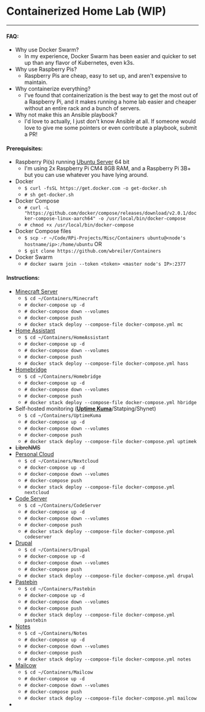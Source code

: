 # Containerized Home Lab (WIP)
---
#### FAQ:
- Why use Docker Swarm?
	- In my experience, Docker Swarm has been easier and quicker to set up than any flavor of Kubernetes, even k3s.
- Why use Raspberry Pis?
	- Raspberry Pis are cheap, easy to set up, and aren't expensive to maintain.
- Why containerize everything?
	- I've found that containerization is the best way to get the most out of a Raspberry Pi, and it makes running a home lab easier and cheaper without an entire rack and a bunch of servers.
- Why not make this an Ansible playbook?
	- I'd love to actually, I just don't know Ansible at all. If someone would love to give me some pointers or even contribute a playbook, submit a PR!
#### Prerequisites:
- Raspberry Pi(s) running [Ubuntu Server](https://ubuntu.com/download/raspberry-pi) 64 bit
    - I'm using 2x Raspberry Pi CM4 8GB RAM, and a Raspberry Pi 3B+ but you can use whatever you have lying around.
- Docker
	- `$ curl -fsSL https://get.docker.com -o get-docker.sh`
	- `# sh get-docker.sh`
- Docker Compose
	- `# curl -L "https://github.com/docker/compose/releases/download/v2.0.1/docker-compose-linux-aarch64" -o /usr/local/bin/docker-compose`
	- `# chmod +x /usr/local/bin/docker-compose`
- Docker Compose files 
	- `$ scp -r ~/Code/RPi-Projects/Misc/Containers ubuntu@<node's hostname/ip>:/home/ubuntu` OR
	- `$ git clone https://github.com/wbreiler/Containers`
- Docker Swarm
	- `# docker swarm join --token <token> <master node's IP>:2377`
#### Instructions:
- [Minecraft Server](https://github.com/itzg/docker-minecraft-server)
	- `$ cd ~/Containers/Minecraft`
	- `# docker-compose up -d`
	- `# docker-compose down --volumes`
	- `# docker-compose push`
	- `# docker stack deploy --compose-file docker-compose.yml mc`
- [Home Assistant](https://home-assistant.io/)
	- `$ cd ~/Containers/HomeAssistant`
	- `# docker-compose up -d`
	- `# docker-compose down --volumes`
	- `# docker-compose push`
	- `# docker stack deploy --compose-file docker-compose.yml hass`
- [Homebridge](http://homebridge.io/)
	- `$ cd ~/Containers/Homebridge`
	- `# docker-compose up -d`
	- `# docker-compose down --volumes`
	- `# docker-compose push`
	- `# docker stack deploy --compose-file docker-compose.yml hbridge`
- Self-hosted monitoring ([**Uptime Kuma**](https://github.com/louislam/uptime-kuma)/Statping/Shynet)
	- `$ cd ~/Containers/UptimeKuma`
	- `# docker-compose up -d`
	- `# docker-compose down --volumes`
	- `# docker-compose push`
	- `# docker stack deploy --compose-file docker-compose.yml uptimek`
- ~~LibreNMS~~
- [Personal Cloud](https://github.com/nextcloud/docker)
	- `$ cd ~/Containers/Nextcloud`
	- `# docker-compose up -d`
	- `# docker-compose down --volumes`
	- `# docker-compose push`
	- `# docker stack deploy --compose-file docker-compose.yml nextcloud`
- [Code Server](https://github.com/cdr/code-server)
	- `$ cd ~/Containers/CodeServer`
	- `# docker-compose up -d`
	- `# docker-compose down --volumes`
	- `# docker-compose push`
	- `# docker stack deploy --compose-file docker-compose.yml codeserver`
- [Drupal](https://drupal.org)
	- `$ cd ~/Containers/Drupal`
	- `# docker-compose up -d`
	- `# docker-compose down --volumes`
	- `# docker-compose push`
	- `# docker stack deploy --compose-file docker-compose.yml drupal`
- [Pastebin](https://github.com/pawelmalak/snippet-box)
	- `$ cd ~/Containers/Pastebin`
	- `# docker-compose up -d`
	- `# docker-compose down --volumes`
	- `# docker-compose push`
	- `# docker stack deploy --compose-file docker-compose.yml pastebin`
- [Notes](https://github.com/zadam/trilium)
	- `$ cd ~/Containers/Notes`
	- `# docker-compose up -d`
	- `# docker-compose down --volumes`
	- `# docker-compose push`
	- `# docker stack deploy --compose-file docker-compose.yml notes`
- [Mailcow](https://github.com/mailcow/mailcow-dockerized)
	- `$ cd ~/Containers/Mailcow`
	- `# docker-compose up -d`
	- `# docker-compose down --volumes`
	- `# docker-compose push`
	- `# docker stack deploy --compose-file docker-compose.yml mailcow`
- []()
	